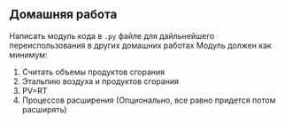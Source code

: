 ## Домашняя работа
Написать модуль кода в `.py` файле для дайльнейшего переиспользования в других домашних работах
Модуль должен как минимум:
1) Считать объемы продуктов сгорания
2) Этальпию воздуха и продуктов сгорания
3) PV=RT
4) Процессов расширения (Опционально, все равно придется потом расширять)
